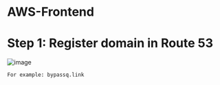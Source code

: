 # AWS-Frontend

# Step 1: Register domain in Route 53

![image](https://user-images.githubusercontent.com/57895489/159733899-eb3a6b19-bfe8-4c5f-ac19-d534fa637712.png)

```For example: bypassq.link```
